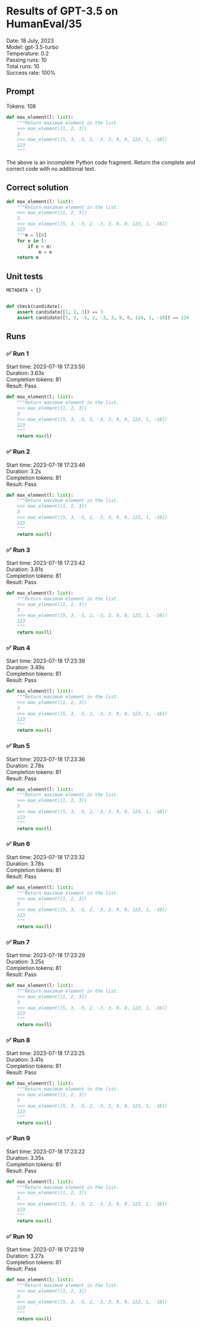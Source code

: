 # Results of GPT-3.5 on HumanEval/35
Date: 18 July, 2023<br />
Model: gpt-3.5-turbo<br />
Temperature: 0.2<br />
Passing runs: 10<br />
Total runs: 10<br />
Success rate: 100%
## Prompt
Tokens: 108
```python
def max_element(l: list):
    """Return maximum element in the list.
    >>> max_element([1, 2, 3])
    3
    >>> max_element([5, 3, -5, 2, -3, 3, 9, 0, 123, 1, -10])
    123
    """
```
The above is an incomplete Python code fragment. Return the complete and correct code with no additional text.
## Correct solution
```python
def max_element(l: list):
    """Return maximum element in the list.
    >>> max_element([1, 2, 3])
    3
    >>> max_element([5, 3, -5, 2, -3, 3, 9, 0, 123, 1, -10])
    123
    """m = l[0]
    for e in l:
        if e > m:
            m = e
    return m
```
## Unit tests
```python
METADATA = {}


def check(candidate):
    assert candidate([1, 2, 3]) == 3
    assert candidate([5, 3, -5, 2, -3, 3, 9, 0, 124, 1, -10]) == 124
```
## Runs
### ✅ Run 1
Start time: 2023-07-18 17:23:50<br />
Duration: 3.63s<br />
Completion tokens: 81<br />
Result: Pass
```python
def max_element(l: list):
    """Return maximum element in the list.
    >>> max_element([1, 2, 3])
    3
    >>> max_element([5, 3, -5, 2, -3, 3, 9, 0, 123, 1, -10])
    123
    """
    return max(l)
```
### ✅ Run 2
Start time: 2023-07-18 17:23:46<br />
Duration: 3.2s<br />
Completion tokens: 81<br />
Result: Pass
```python
def max_element(l: list):
    """Return maximum element in the list.
    >>> max_element([1, 2, 3])
    3
    >>> max_element([5, 3, -5, 2, -3, 3, 9, 0, 123, 1, -10])
    123
    """
    return max(l)
```
### ✅ Run 3
Start time: 2023-07-18 17:23:42<br />
Duration: 3.81s<br />
Completion tokens: 81<br />
Result: Pass
```python
def max_element(l: list):
    """Return maximum element in the list.
    >>> max_element([1, 2, 3])
    3
    >>> max_element([5, 3, -5, 2, -3, 3, 9, 0, 123, 1, -10])
    123
    """
    return max(l)
```
### ✅ Run 4
Start time: 2023-07-18 17:23:39<br />
Duration: 3.49s<br />
Completion tokens: 81<br />
Result: Pass
```python
def max_element(l: list):
    """Return maximum element in the list.
    >>> max_element([1, 2, 3])
    3
    >>> max_element([5, 3, -5, 2, -3, 3, 9, 0, 123, 1, -10])
    123
    """
    return max(l)
```
### ✅ Run 5
Start time: 2023-07-18 17:23:36<br />
Duration: 2.78s<br />
Completion tokens: 81<br />
Result: Pass
```python
def max_element(l: list):
    """Return maximum element in the list.
    >>> max_element([1, 2, 3])
    3
    >>> max_element([5, 3, -5, 2, -3, 3, 9, 0, 123, 1, -10])
    123
    """
    return max(l)
```
### ✅ Run 6
Start time: 2023-07-18 17:23:32<br />
Duration: 3.78s<br />
Completion tokens: 81<br />
Result: Pass
```python
def max_element(l: list):
    """Return maximum element in the list.
    >>> max_element([1, 2, 3])
    3
    >>> max_element([5, 3, -5, 2, -3, 3, 9, 0, 123, 1, -10])
    123
    """
    return max(l)
```
### ✅ Run 7
Start time: 2023-07-18 17:23:29<br />
Duration: 3.25s<br />
Completion tokens: 81<br />
Result: Pass
```python
def max_element(l: list):
    """Return maximum element in the list.
    >>> max_element([1, 2, 3])
    3
    >>> max_element([5, 3, -5, 2, -3, 3, 9, 0, 123, 1, -10])
    123
    """
    return max(l)
```
### ✅ Run 8
Start time: 2023-07-18 17:23:25<br />
Duration: 3.41s<br />
Completion tokens: 81<br />
Result: Pass
```python
def max_element(l: list):
    """Return maximum element in the list.
    >>> max_element([1, 2, 3])
    3
    >>> max_element([5, 3, -5, 2, -3, 3, 9, 0, 123, 1, -10])
    123
    """
    return max(l)
```
### ✅ Run 9
Start time: 2023-07-18 17:23:22<br />
Duration: 3.35s<br />
Completion tokens: 81<br />
Result: Pass
```python
def max_element(l: list):
    """Return maximum element in the list.
    >>> max_element([1, 2, 3])
    3
    >>> max_element([5, 3, -5, 2, -3, 3, 9, 0, 123, 1, -10])
    123
    """
    return max(l)
```
### ✅ Run 10
Start time: 2023-07-18 17:23:19<br />
Duration: 3.27s<br />
Completion tokens: 81<br />
Result: Pass
```python
def max_element(l: list):
    """Return maximum element in the list.
    >>> max_element([1, 2, 3])
    3
    >>> max_element([5, 3, -5, 2, -3, 3, 9, 0, 123, 1, -10])
    123
    """
    return max(l)
```
